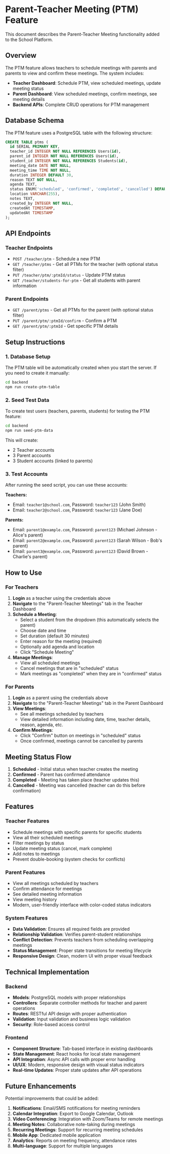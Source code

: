 # Parent-Teacher Meeting (PTM) Feature

This document describes the Parent-Teacher Meeting functionality added to the School Platform.

## Overview

The PTM feature allows teachers to schedule meetings with parents and parents to view and confirm these meetings. The system includes:

- **Teacher Dashboard**: Schedule PTM, view scheduled meetings, update meeting status
- **Parent Dashboard**: View scheduled meetings, confirm meetings, see meeting details
- **Backend APIs**: Complete CRUD operations for PTM management

## Database Schema

The PTM feature uses a PostgreSQL table with the following structure:

```sql
CREATE TABLE ptms (
  id SERIAL PRIMARY KEY,
  teacher_id INTEGER NOT NULL REFERENCES Users(id),
  parent_id INTEGER NOT NULL REFERENCES Users(id),
  student_id INTEGER NOT NULL REFERENCES Students(id),
  meeting_date DATE NOT NULL,
  meeting_time TIME NOT NULL,
  duration INTEGER DEFAULT 30,
  reason TEXT NOT NULL,
  agenda TEXT,
  status ENUM('scheduled', 'confirmed', 'completed', 'cancelled') DEFAULT 'scheduled',
  location VARCHAR(255),
  notes TEXT,
  created_by INTEGER NOT NULL,
  createdAt TIMESTAMP,
  updatedAt TIMESTAMP
);
```

## API Endpoints

### Teacher Endpoints

- `POST /teacher/ptm` - Schedule a new PTM
- `GET /teacher/ptms` - Get all PTMs for the teacher (with optional status filter)
- `PUT /teacher/ptm/:ptmId/status` - Update PTM status
- `GET /teacher/students-for-ptm` - Get all students with parent information

### Parent Endpoints

- `GET /parent/ptms` - Get all PTMs for the parent (with optional status filter)
- `PUT /parent/ptm/:ptmId/confirm` - Confirm a PTM
- `GET /parent/ptm/:ptmId` - Get specific PTM details

## Setup Instructions

### 1. Database Setup

The PTM table will be automatically created when you start the server. If you need to create it manually:

```bash
cd backend
npm run create-ptm-table
```

### 2. Seed Test Data

To create test users (teachers, parents, students) for testing the PTM feature:

```bash
cd backend
npm run seed-ptm-data
```

This will create:
- 2 Teacher accounts
- 3 Parent accounts
- 3 Student accounts (linked to parents)

### 3. Test Accounts

After running the seed script, you can use these accounts:

**Teachers:**
- Email: `teacher1@school.com`, Password: `teacher123` (John Smith)
- Email: `teacher2@school.com`, Password: `teacher123` (Jane Doe)

**Parents:**
- Email: `parent1@example.com`, Password: `parent123` (Michael Johnson - Alice's parent)
- Email: `parent2@example.com`, Password: `parent123` (Sarah Wilson - Bob's parent)
- Email: `parent3@example.com`, Password: `parent123` (David Brown - Charlie's parent)

## How to Use

### For Teachers

1. **Login** as a teacher using the credentials above
2. **Navigate** to the "Parent-Teacher Meetings" tab in the Teacher Dashboard
3. **Schedule a Meeting**:
   - Select a student from the dropdown (this automatically selects the parent)
   - Choose date and time
   - Set duration (default 30 minutes)
   - Enter reason for the meeting (required)
   - Optionally add agenda and location
   - Click "Schedule Meeting"
4. **Manage Meetings**:
   - View all scheduled meetings
   - Cancel meetings that are in "scheduled" status
   - Mark meetings as "completed" when they are in "confirmed" status

### For Parents

1. **Login** as a parent using the credentials above
2. **Navigate** to the "Parent-Teacher Meetings" tab in the Parent Dashboard
3. **View Meetings**:
   - See all meetings scheduled by teachers
   - View detailed information including date, time, teacher details, reason, agenda, etc.
4. **Confirm Meetings**:
   - Click "Confirm" button on meetings in "scheduled" status
   - Once confirmed, meetings cannot be cancelled by parents

## Meeting Status Flow

1. **Scheduled** - Initial status when teacher creates the meeting
2. **Confirmed** - Parent has confirmed attendance
3. **Completed** - Meeting has taken place (teacher updates this)
4. **Cancelled** - Meeting was cancelled (teacher can do this before confirmation)

## Features

### Teacher Features
- Schedule meetings with specific parents for specific students
- View all their scheduled meetings
- Filter meetings by status
- Update meeting status (cancel, mark complete)
- Add notes to meetings
- Prevent double-booking (system checks for conflicts)

### Parent Features
- View all meetings scheduled by teachers
- Confirm attendance for meetings
- See detailed meeting information
- View meeting history
- Modern, user-friendly interface with color-coded status indicators

### System Features
- **Data Validation**: Ensures all required fields are provided
- **Relationship Validation**: Verifies parent-student relationships
- **Conflict Detection**: Prevents teachers from scheduling overlapping meetings
- **Status Management**: Proper state transitions for meeting lifecycle
- **Responsive Design**: Clean, modern UI with proper visual feedback

## Technical Implementation

### Backend
- **Models**: PostgreSQL models with proper relationships
- **Controllers**: Separate controller methods for teacher and parent operations
- **Routes**: RESTful API design with proper authentication
- **Validation**: Input validation and business logic validation
- **Security**: Role-based access control

### Frontend
- **Component Structure**: Tab-based interface in existing dashboards
- **State Management**: React hooks for local state management
- **API Integration**: Async API calls with proper error handling
- **UI/UX**: Modern, responsive design with visual status indicators
- **Real-time Updates**: Proper state updates after API operations

## Future Enhancements

Potential improvements that could be added:

1. **Notifications**: Email/SMS notifications for meeting reminders
2. **Calendar Integration**: Export to Google Calendar, Outlook
3. **Video Conferencing**: Integration with Zoom/Teams for remote meetings
4. **Meeting Notes**: Collaborative note-taking during meetings
5. **Recurring Meetings**: Support for recurring meeting schedules
6. **Mobile App**: Dedicated mobile application
7. **Analytics**: Reports on meeting frequency, attendance rates
8. **Multi-language**: Support for multiple languages

